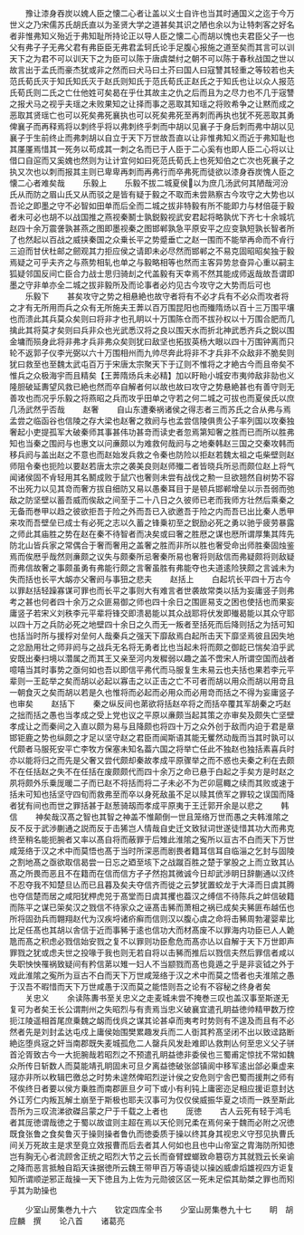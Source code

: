 <!-- { "loadSidebar": true } -->
　　豫让漆身吞炭以媿人臣之懐二心者让盖以义士自许也当其时通国义之迄于今万世义之乃宋儒苏氏胡氏直以为圣贤大学之道甚矣其识之陋也余以为让特刺客之好名者非惟弗知义殆近于弗知耻所持论正以导人臣之懐二心而胡以愧也夫君臣父子一也父有弗子子无弗父君有弗臣臣无弗君孟轲氏论手足腹心报施之道至矣而其言可以训天下之为君不可以训天下之为臣可以陈于唐虞桀纣之朝不可以陈于春秋战国之世以故言出于孟氏而豪杰犹或非之然而曰犬马曰土芥曰国人曰寇讐其轻重之等较若也夫范氏荀氏灭于知氏知氏灭于赵氏则知氏于范氏荀氏正赵氏之于知氏也让以众人报范氏荀氏则二氏之亡仕他姓可矣曷在乎仕其故主之仇之后而且为之尽力也不几于宼讐之报犬马之视乎夫瑶之未败果知之让择而事之恶取其知瑶之将败希争之让黙而成之恶取其贤瑶亡也可以死矣弗死襄执也可以死矣弗死至再刺而再执也犹不死恶取其勇俾襄子而再释焉将以刺终乎将以弗刺终乎刺而中胡以见襄子于身后刺而弗中胡以见襄子于生前终止而弗刺胡以自立于天下万世故吾直以让非惟弗知义而近于弗知耻也其厪厪焉惜其一死务以苟成其一刺之名而已于人臣于二心奚有也即人臣二心将以让借口自逭而又奚媿也然则为让计宜何如曰死范氏荀氏上也死知伯之亡次也死襄子之执又次也以刺而报其主则已卑卑再刺而再弗行而卒弗死而徒欲以漆身吞炭愧人臣之懐二心者难矣哉
　　乐毅上
　　乐毅不拔二城夏侯以为庶几汤武何其陋哉河汾氏从而防之眉山氏又从而驳之是皆有疑于毅之不取而未尝熟察古今攻守之大势也以吾论之即墨之守不必智如田单而后全而二城之拔非特毅有所不能即力与材倍蓰于毅者未可必也胡不以战国推之燕视秦鬭士孰鋭毅视武安君起将略孰优下齐七十余城坑赵四十余万震詟孰甚燕之图即墨视秦之图邯郸孰急平原安平之应变孰短孰长智者所了也然起以百战之威挟秦国之众乗长平之势蹙垂亡之赵一围而不能举再命而不肻行三迫而甘伏杜邮之劒观其力拒应侯之请即未必尽然而邯郸之不易克固昭昭矣独于毅焉疑之可乎夫齐之与燕势相轧也单之与毅略相等也然而主客异势怠奋异心重以嗣主狐疑邻国反间亡臣合力战士思归骑刦之代盖毅有天幸焉不然其能成师返哉故吾谓即墨之守非单亦全二城之拔非毅所及而论事者必灼见古今攻守之大势而后可也
　　乐毅下
　　甚矣攻守之势之相悬絶也故守者将有不必才兵有不必众而攻者将之才有无所用而兵之众有无所施夫王莾以百万围昆阳也而殱隋炀以百十三万围平壤也而溃此其兵莫众矣则曰将非才也孔眀以十万围陈仓而不拔孙权以十万围合肥而几擒此其将莫才矣则曰兵非众也光武悉汉将之良以围天水而折北神武悉齐兵之鋭以围金墉而殒身此将非弗才兵非弗众矣则犹曰敌坚也拓拔英杨大眼以四十万围钟离而只轮不返郭子仪李光弼以六十万围相州而九帅尽奔此将非不才兵非不众敌非不脆矣则犹曰救至也至魏太武屯百万于宋唐太宗聚天下于辽则不惟将之才絶古今而且帝矣不惟兵之众极海宇而且精矣【王莾隋炀兵未必精】加以盱眙小城安市夷帅敌非勍也义隆胆破延夀望风救已絶也然而卒自解者何以故也故曰攻守之势悬絶甚也有善守则无善攻也而况乎乐毅之将燕昭之兵而攻乎田单之守若之何二城之可拔也而夏侯氏以庶几汤武然乎否哉
　　赵奢
　　自山东遭秦祸诸侯之得志者三而苏氏之合从弗与焉孟尝之临函谷也信陵之存大梁也赵奢之救阏与也孟尝信陵俱贵公子率列国以攻秦独奢起小吏提孤军大破秦师其事甚伟功甚竒而读史者忽焉第知奢之胜而已而所以胜弗知也当秦之围阏与也惠文以问亷颇以为难救何哉阏与之地秦韩赵三国之交秦攻韩而移兵阏与盖出赵之不意也而赵始发兵救之令秦也防险以拒赵若魏太祖之屯柴壁则赵师阻令秦也扼险以要赵若唐太宗之袭美良则赵师殱二者皆晓兵所忌而颇位赵上将气闻诸侯固不肻轻用其名鬭成败于鼠穴也奢则未尝有战伐之勲一旦欲翘然自树势不容不出死力以见其竒而奢方拔自细防又易以愚秦耳目于是顿兵邯郸增垒以示吾弱而弛敌之防坚壁以蓄吾威而俟敌之间至于二十八日之久彼师已老而我师方壮然后乘秦之无备而巻甲以趋之彼欲拒吾于险之外而吾已入欲邀吾于险之内而吾已出比秦人悉甲来攻而吾壁垒已成士有必死之志以久蓄之锋乗初至之鋭励必死之勇以驰乎疲劳暴露之师此其庙胜之势在赵在秦不待智者而决矣或曰奢之胜厯之谋也厯所谓厚集其阵先防北山皆兵家之常偶合于奢而奢用之盖奢之胜而非所以胜也奢受命出师胜秦固烛鉴焉而俟厯乎哉然则亷颇之议失与颇秦所忌奢秦所易也奢将则敌信而弗疑颇将则敌疑而弗信故奢之事颇虽勇有弗能行颇之言奢虽胜有弗能夺也夫道逺险狭颇之言诚未为失而括也长平大衂亦父奢阏与事狃之悲夫
　　赵括上
　　白起坑长平四十万古今以罪赵括轻躁寡谋可罪也而长平之事则大有难言者世袭故常类以括为妄庸竖子则弗考之甚也何者四十余万之众匪易御之师也四十余日之围匪易支之困也使括也而果妄庸竖子若宋义刘秩李元平辈将锋交即溃曷能以其众战耶将伏发即殱曷能以其众守耶以四十万之兵防必死之地壁四十余日之久而无一叛者至括死而后降则括之为括可知也括当时所与援桴对垒何人哉秦兵之强天下靡敌焉白起所击天下靡坚焉彼且因失地之忿励用壮之师非阏与之战兵无名将无勇者比也当起未将而颇之御龁已惴矣洎乎武安既出秦扫境以濳属之而其王又亲至河内发穉弱以趣之盖不啻宋人所谓空国而战者噫嘻当其时事势之亟何如也吾以即信平弗代而马服复生未易云也夫括也果若李元平辈则一王龁举之矣而胡以必起以寡击之以正击之亡不可者而胡以用众而胡以用竒且一朝食灭之矣而胡以若是久也惟将而必起而必用众而必用竒而括之不得为妄庸竖子也审矣
　　赵括下
　　秦之纵反间也苐欲将括赵卒将之而括卒覆其军胡秦之巧赵之拙而括之愚也当孝成之受上党也议之平原以亷颇当起其策之亦审矣及颇失亡坚壁孝成让之而秦间之入直以颇为易与且降颇也将四十万之众外创于敌而内迫于君是章邯钜鹿之势也纵颇之才足以坚守赵之君臣而闻斯语其能无矍然动哉而当其时孰可以代颇者马服死安平亡李牧方保塞未知名葢六国之将举亡任此不独赵也独括素喜兵时亦以能将归之而先是父奢又尝代颇却秦故孝成平原骤举之而不惑也夫秦之利在去颇不在任括赵之失不在任括在废颇颇代而四十余万之命已悬于白起之手矣方是时赵之夙将颇外乐乗厐暖二子而已赵不将括而将二子未必不为芒卯扈輙之续而其败或速于括未可知也括坚守四旬而救弗至而卒以身死敌虽不足以赎其偾军之罪较之误国而降者犹有间也而世之罪括甚于赵葱骑刼而孝成平原夷于王迁郭开余是以悲之
　　韩信
　　神矣哉汉髙之智也其智之神盖不惟颠倒一世且笼络万世而愚之夫韩淮隂之反不反于武渉蒯通之説而反于击狶岂人情哉自史迁文致狱词世遂徒惜其功大而弗克终至稍名能扼腕者又率以髙自将而蔽罪于后雉此淮隂之寃所以亘古不白而天下万世咸笼络于汉之术中而莫悟也髙于当时所深恶而剧畏者籍耳信耳自临淄之乞封与固陵之割地髙之亟欲取信曷尝一日忘之廼至垓下之战蹴百胜之楚于掌股之上而立致其亾髙之所畏而恶且不在籍而在信而信方孑孑然抱其微诚今日却武渉眀日辞蒯通以汉终不忍夺我不知楚旦亾而已且暮及矣夫夺信齐而徙之云梦犹置蛟龙于大泽而日虞其腾也夺信楚而居之咸阳犹柙虎兕于髙堂而日虞其攫也葢汉之缚信不待陈兵之衅信破籍而陈平之谋已筞矣汉之戮信不待家众之诬髙击豨而萧相之祸已成矣夫豨匪布越伍也所将固劲兵而翺翔赵代为汉疾埒诸疥癣而信则汉以腹心虞之命将击豨周勃灌婴辈比比足任髙也其胡以舎信于近而事豨于逺也信功大而材髙废不以罪海内功臣已人人臲卼而髙之积虑必戮信始安戮之复不以罪则功臣愈危而髙亦亾以自解于天下万世即声罪戮之犹或虑夫世之投喙于我也则无若自将以击豨而推后以戮信夫然后罪信者咸以失职怏怏罹祸致疑间有矜信苐以雉一妇人不当颛戮而髙也竟遁之乎是非衮钺之外于戏此淮隂之寃所为亘古不白而天下万世咸笼络于汉之术中而莫之悟者也夫淮隂之愚于汉吾不暇惜而天下万世咸愚于汉而莫之能悟则吾之论有不容秘之终身者矣
　　关忠义
　　余读陈夀书至关忠义之走麦城未尝不掩巻三叹也盖汉事至斯遂无复可为者矣王长公谓荆州之失昭烈与有责焉当忠义破襄宜遣孔眀益徳帅精甲数万控扼江陵遥相首尾庶乗魏之衂而伐呉之谋其论甚卓而夷考时势则有不遑及而且有不必然者先是刘封孟达屯戍上庸侯始围樊累趣发兵而二人衘其矜髙坚闭不出以致迳路断絶迄堕呉宼之奸当南郡既失麦城孤危二人罄兵风发赴难即亾救荆亾何至忠义父子骈首沦胥致古今一大扼腕哉若昭烈之不预遣孔眀益徳非委侯也三蜀甫定惊扰不常如魏众所传日斩数人而莫能靖孔眀固未可旦夕离益徳破张郃镇阆中移军逺出郃必乗虚来冦亦非所以敉辑巴徼总之时势未遑然俾昭烈逆计侯之安危则宁舎巴蜀而援荆之师有不俟终日者要以侯方乗胜而南郡匪旦夕可下或小有利钝上庸密迩足相应援讵意封达外讧芳仁内叛瓦解土崩至于斯极也耶夫汉事可为仅仅侯威振华夏之顷而一跌至斯此吾所为三叹流涕欲磔吕蒙之尸于千载之上者也
　　厐徳
　　古人云死有轻于鸿毛者其厐徳谓哉徳之于蜀以故谊则主超在焉以天伦则兄柔在焉何亲于魏而必附之况徳既食张鲁之食矣鲁灭于操则操者鲁仇而徳委质于操以终其身其视忠义守邳见执曹氏间关万死故主是求至竟立效报曹而后去者其人何如也且也中山帝室之胄海防所知徳岂有胸无心者流顾舍正统之昭烈大节之云长而奋臂螳螂致命簒窃方其就戮云长亲谕之降而恶言抵触自蹈天诛据徳所云魏王带甲百万等语徒以操凶威虐熖雄视四方讵复知所谓顺逆邪正哉操一天下徳且为上佐为元勋彼区区一死未足偿其助桀之罪也而矧乎其为助操也













　　少室山房集巻九十六
　　钦定四库全书
　　少室山房集巻九十七
　　眀　胡应麟　撰
　　论八首
　　诸葛亮
